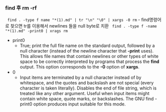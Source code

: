 ﻿### find 후 rm -rf
``` find . -type f name "*(1).md" | tr "\n" "\0" | xargs -0 rm```
	- find명령어로 찾으면 tr를 이용해서 newlines 들을  null byte로 치환
``` find . -type f -name "*(1).md" -print0 | xrags rm```
- print0
     - True;  print  the  full file name on the standard output, followed by a null character (instead of
       the newline character that **-print** uses).  This allows file names that contain  newlines  or  other
       types  of  white space to be correctly interpreted by programs that process the **find** output.  This
       option corresponds to the **-0** option of **xargs**.
 - 0
	 -  Input items are terminated by a null character instead  of  by  whitespace,  and  the  quotes  and
       backslash  are not special (every character is taken literally).  Disables the end of file string,
       which is treated like any other argument.  Useful when input  items  might  contain  white  space,
       quote marks, or backslashes.  The GNU find -print0 option produces input suitable for this mode.
